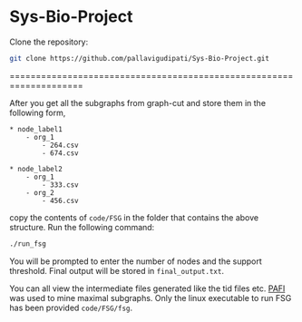 Sys-Bio-Project
===============

Clone the repository:
```bash
git clone https://github.com/pallavigudipati/Sys-Bio-Project.git
```
==================================================================== 

After you get all the subgraphs from graph-cut and store them in the following form,

    * node_label1
  	    - org_1
		    - 264.csv
		    - 674.csv
		
    * node_label2 
	    - org_1
	        - 333.csv
	    - org_2
	        - 456.csv
	    
copy the contents of `code/FSG` in the folder that contains the above structure. Run the following command:
```bash
./run_fsg
```
You will be prompted to enter the number of nodes and the support threshold.
Final output will be stored in `final_output.txt`.

You can all view the intermediate files generated like the tid files etc. [PAFI](http://glaros.dtc.umn.edu/gkhome/pafi/overview) was used to mine maximal subgraphs. Only the linux executable to run FSG has been provided `code/FSG/fsg`.